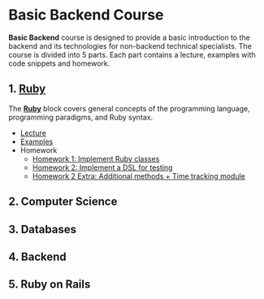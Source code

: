 # Basic Backend Course

**Basic Backend** course is designed to provide a basic introduction to the backend and its technologies for non-backend technical specialists. The course is divided into 5 parts. Each part contains a lecture, examples with code snippets and homework.

## 1. [Ruby](https://github.com/strange012/basic_backend/tree/master/1.%20Ruby)

The [**Ruby**](https://github.com/strange012/basic_backend/tree/master/1.%20Ruby) block covers general concepts of the programming language, programming paradigms, and Ruby syntax.

- [Lecture](https://github.com/strange012/basic_backend/blob/master/1.%20Ruby/lecture.pdf)
- [Examples](https://github.com/strange012/basic_backend/tree/master/1.%20Ruby/examples)
- Homework
  - [Homework 1: Implement Ruby classes](https://github.com/strange012/basic_backend/blob/master/1.%20Ruby/homework%201/task.md)
  - [Homework 2: Implement a DSL for testing](https://github.com/strange012/basic_backend/blob/master/1.%20Ruby/homework%202/task.md)
  - [Homework 2 Extra: Additional methods + Time tracking module](https://github.com/strange012/basic_backend/blob/master/1.%20Ruby/homework%202/extra.md)
## 2. Computer Science

## 3. Databases

## 4. Backend

## 5. Ruby on Rails

